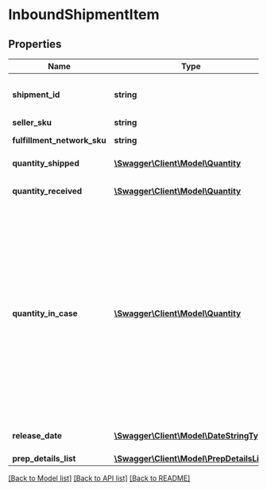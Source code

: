 # InboundShipmentItem

## Properties
Name | Type | Description | Notes
------------ | ------------- | ------------- | -------------
**shipment_id** | **string** | A shipment identifier originally returned by the createInboundShipmentPlan operation. | [optional] 
**seller_sku** | **string** | The seller SKU of the item. | 
**fulfillment_network_sku** | **string** | Amazon&#39;s fulfillment network SKU of the item. | [optional] 
**quantity_shipped** | [**\Swagger\Client\Model\Quantity**](Quantity.md) | The item quantity that you are shipping. | 
**quantity_received** | [**\Swagger\Client\Model\Quantity**](Quantity.md) | The item quantity that has been received at an Amazon fulfillment center. | [optional] 
**quantity_in_case** | [**\Swagger\Client\Model\Quantity**](Quantity.md) | The item quantity in each case, for case-packed items. Note that QuantityInCase multiplied by the number of boxes in the inbound shipment equals QuantityShipped. Also note that all of the boxes of an inbound shipment must either be case packed or individually packed. For that reason, when you submit the createInboundShipment or the updateInboundShipment operation, the value of QuantityInCase must be provided for every item in the shipment or for none of the items in the shipment. | [optional] 
**release_date** | [**\Swagger\Client\Model\DateStringType**](DateStringType.md) | The date that a pre-order item will be available for sale. | [optional] 
**prep_details_list** | [**\Swagger\Client\Model\PrepDetailsList**](PrepDetailsList.md) |  | [optional] 

[[Back to Model list]](../README.md#documentation-for-models) [[Back to API list]](../README.md#documentation-for-api-endpoints) [[Back to README]](../README.md)


